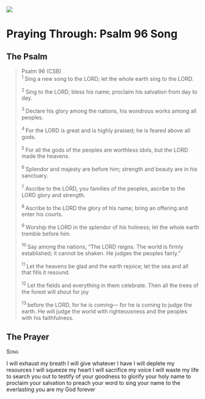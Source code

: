 <img class="intro-right" src="/images/art-paris-psalter.jpg">

# Praying Through: Psalm 96 Song

## The Psalm

>Psalm 96 (CSB)  
><sup> 1  </sup>Sing a new song to the LORD; let the whole earth sing to the LORD. 
>
><sup> 2  </sup>Sing to the LORD, bless his name; proclaim his salvation from day to day. 
>
><sup> 3  </sup>Declare his glory among the nations, his wondrous works among all peoples. 
>
><sup> 4  </sup>For the LORD is great and is highly praised; he is feared above all gods. 
>
><sup> 5  </sup>For all the gods of the peoples are worthless idols, but the LORD made the heavens. 
>
><sup> 6  </sup>Splendor and majesty are before him; strength and beauty are in his sanctuary. 
>
><sup> 7  </sup>Ascribe to the LORD, you families of the peoples, ascribe to the LORD glory and strength. 
>
><sup> 8  </sup>Ascribe to the LORD the glory of his name; bring an offering and enter his courts. 
>
><sup> 9  </sup>Worship the LORD in the splendor of his holiness; let the whole earth tremble before him. 
>
><sup> 10  </sup>Say among the nations, “The LORD reigns. The world is firmly established; it cannot be shaken. He judges the peoples fairly.” 
>
><sup> 11  </sup>Let the heavens be glad and the earth rejoice; let the sea and all that fills it resound. 
>
><sup> 12  </sup>Let the fields and everything in them celebrate. Then all the trees of the forest will shout for joy 
>
><sup> 13  </sup>before the LORD, for he is coming— for he is coming to judge the earth. He will judge the world with righteousness and the peoples with his faithfulness.

## The Prayer

<div style="font-variant: small-caps;">
Song
</div>


I will exhaust my breath
  I will give whatever I have
  I will deplete my resources
  I will squeeze my heart
  I will sacrifice my voice
  I will waste my life
  to search you out
  to testify of your goodness
  to glorify your holy name
  to proclaim your salvation
  to preach your word
  to sing your name
  to the everlasting
  you are my God
  forever
